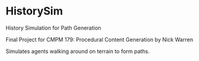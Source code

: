 # HistorySim
History Simulation for Path Generation

Final Project for CMPM 179: Procedural Content Generation by Nick Warren

Simulates agents walking around on terrain to form paths.
